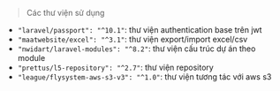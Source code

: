 > Các thư viện sử dụng

- `"laravel/passport": "^10.1"`: thư viện authentication base trên jwt
- `"maatwebsite/excel": "^3.1"`:  thư viện export/import excel/csv
- `"nwidart/laravel-modules": "^8.2"`: thư viện cấu trúc dự án theo module
- `"prettus/l5-repository": "^2.7"`: thư viện repository
- `"league/flysystem-aws-s3-v3": "^1.0"`: thư viện tương tác với aws s3